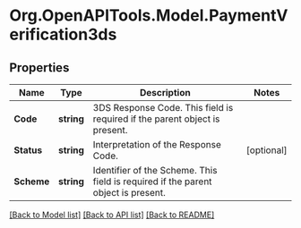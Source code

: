 # Org.OpenAPITools.Model.PaymentVerification3ds
## Properties

Name | Type | Description | Notes
------------ | ------------- | ------------- | -------------
**Code** | **string** | 3DS Response Code. This field is required if the parent object is present. | 
**Status** | **string** | Interpretation of the Response Code. | [optional] 
**Scheme** | **string** | Identifier of the Scheme. This field is required if the parent object is present. | 

[[Back to Model list]](../README.md#documentation-for-models) [[Back to API list]](../README.md#documentation-for-api-endpoints) [[Back to README]](../README.md)


